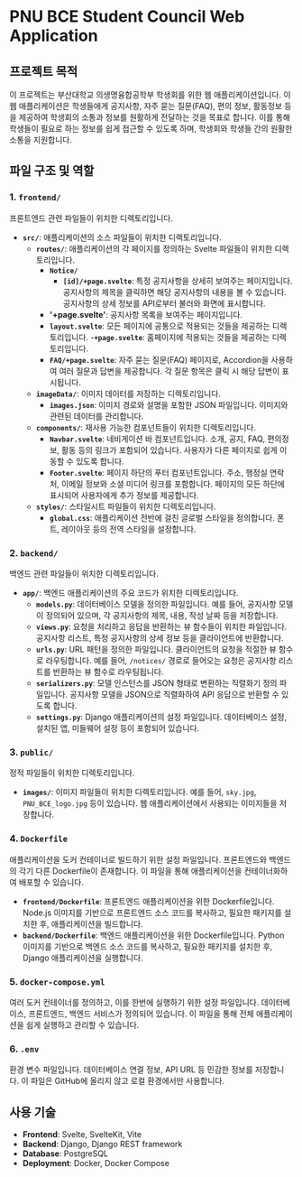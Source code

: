# PNU BCE Student Council Web Application

## 프로젝트 목적

이 프로젝트는 부산대학교 의생명융합공학부 학생회를 위한 웹 애플리케이션입니다. 이 웹 애플리케이션은 학생들에게 공지사항, 자주 묻는 질문(FAQ), 편의 정보, 활동정보 등을 제공하여 학생회의 소통과 정보를 원활하게 전달하는 것을 목표로 합니다. 이를 통해 학생들이 필요로 하는 정보를 쉽게 접근할 수 있도록 하며, 학생회와 학생들 간의 원활한 소통을 지원합니다.

## 파일 구조 및 역할

### 1. `frontend/`
프론트엔드 관련 파일들이 위치한 디렉토리입니다.

- **`src/`**: 애플리케이션의 소스 파일들이 위치한 디렉토리입니다.
  - **`routes/`**: 애플리케이션의 각 페이지를 정의하는 Svelte 파일들이 위치한 디렉토리입니다.
    - **`Notice/`**
      - **`[id]/+page.svelte`**: 특정 공지사항을 상세히 보여주는 페이지입니다. 공지사항의 제목을 클릭하면 해당 공지사항의 내용을 볼 수 있습니다. 공지사항의 상세 정보를 API로부터 불러와 화면에 표시합니다.
    - **'+page.svelte'**: 공지사항 목록을 보여주는 페이지입니다.
    - **`layout.svelte`**: 모든 페이지에 공통으로 적용되는 것들을 제공하는 디렉토리입니다.
    -**`+page.svelte`**: 홈페이지에 적용되는 것들을 제공하는 디렉토리입니다.
    - **`FAQ/+page.svelte`**: 자주 묻는 질문(FAQ) 페이지로, Accordion을 사용하여 여러 질문과 답변을 제공합니다. 각 질문 항목은 클릭 시 해당 답변이 표시됩니다.
  - **`imageData/`**: 이미지 데이터를 저장하는 디렉토리입니다. 
    - **`images.json`**: 이미지 경로와 설명을 포함한 JSON 파일입니다. 이미지와 관련된 데이터를 관리합니다.
  - **`components/`**: 재사용 가능한 컴포넌트들이 위치한 디렉토리입니다.
    - **`Navbar.svelte`**: 네비게이션 바 컴포넌트입니다. 소개, 공지, FAQ, 편의정보, 활동 등의 링크가 포함되어 있습니다. 사용자가 다른 페이지로 쉽게 이동할 수 있도록 합니다.
    - **`Footer.svelte`**: 페이지 하단의 푸터 컴포넌트입니다. 주소, 행정실 연락처, 이메일 정보와 소셜 미디어 링크를 포함합니다. 페이지의 모든 하단에 표시되어 사용자에게 추가 정보를 제공합니다.
  - **`styles/`**: 스타일시트 파일들이 위치한 디렉토리입니다.
    - **`global.css`**: 애플리케이션 전반에 걸친 글로벌 스타일을 정의합니다. 폰트, 레이아웃 등의 전역 스타일을 설정합니다.

### 2. `backend/`
백엔드 관련 파일들이 위치한 디렉토리입니다.

- **`app/`**: 백엔드 애플리케이션의 주요 코드가 위치한 디렉토리입니다.
  - **`models.py`**: 데이터베이스 모델을 정의한 파일입니다. 예를 들어, 공지사항 모델이 정의되어 있으며, 각 공지사항의 제목, 내용, 작성 날짜 등을 저장합니다.
  - **`views.py`**: 요청을 처리하고 응답을 반환하는 뷰 함수들이 위치한 파일입니다. 공지사항 리스트, 특정 공지사항의 상세 정보 등을 클라이언트에 반환합니다.
  - **`urls.py`**: URL 패턴을 정의한 파일입니다. 클라이언트의 요청을 적절한 뷰 함수로 라우팅합니다. 예를 들어, `/notices/` 경로로 들어오는 요청은 공지사항 리스트를 반환하는 뷰 함수로 라우팅됩니다.
  - **`serializers.py`**: 모델 인스턴스를 JSON 형태로 변환하는 직렬화기 정의 파일입니다. 공지사항 모델을 JSON으로 직렬화하여 API 응답으로 반환할 수 있도록 합니다.
  - **`settings.py`**: Django 애플리케이션의 설정 파일입니다. 데이터베이스 설정, 설치된 앱, 미들웨어 설정 등이 포함되어 있습니다.

### 3. `public/`
정적 파일들이 위치한 디렉토리입니다.

- **`images/`**: 이미지 파일들이 위치한 디렉토리입니다. 예를 들어, `sky.jpg`, `PNU_BCE_logo.jpg` 등이 있습니다. 웹 애플리케이션에서 사용되는 이미지들을 저장합니다.

### 4. `Dockerfile`
애플리케이션을 도커 컨테이너로 빌드하기 위한 설정 파일입니다. 프론트엔드와 백엔드의 각기 다른 Dockerfile이 존재합니다. 이 파일을 통해 애플리케이션을 컨테이너화하여 배포할 수 있습니다.

- **`frontend/Dockerfile`**: 프론트엔드 애플리케이션을 위한 Dockerfile입니다. Node.js 이미지를 기반으로 프론트엔드 소스 코드를 복사하고, 필요한 패키지를 설치한 후, 애플리케이션을 빌드합니다.
- **`backend/Dockerfile`**: 백엔드 애플리케이션을 위한 Dockerfile입니다. Python 이미지를 기반으로 백엔드 소스 코드를 복사하고, 필요한 패키지를 설치한 후, Django 애플리케이션을 실행합니다.

### 5. `docker-compose.yml`
여러 도커 컨테이너를 정의하고, 이를 한번에 실행하기 위한 설정 파일입니다. 데이터베이스, 프론트엔드, 백엔드 서비스가 정의되어 있습니다. 이 파일을 통해 전체 애플리케이션을 쉽게 실행하고 관리할 수 있습니다.

### 6. `.env`
환경 변수 파일입니다. 데이터베이스 연결 정보, API URL 등 민감한 정보를 저장합니다. 이 파일은 GitHub에 올리지 않고 로컬 환경에서만 사용합니다.

## 사용 기술

- **Frontend**: Svelte, SvelteKit, Vite
- **Backend**: Django, Django REST framework
- **Database**: PostgreSQL
- **Deployment**: Docker, Docker Compose
